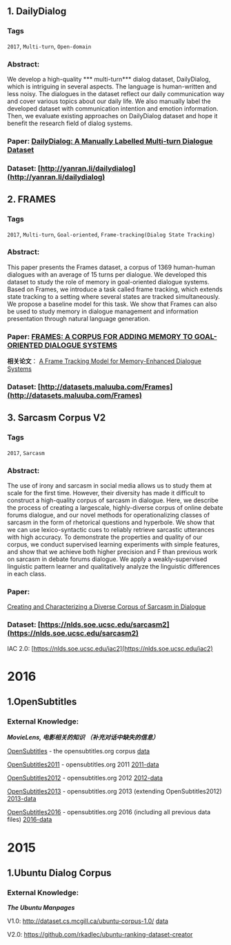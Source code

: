 ## 1. DailyDialog
### **Tags**
`2017`, `Multi-turn`, `Open-domain`

### **Abstract**: 
We develop a high-quality *** multi-turn*** dialog dataset, DailyDialog, which is intriguing in several aspects. The language is human-written and less noisy. The dialogues in the dataset reflect our daily communication way and cover various topics about our daily life. We also manually label the developed dataset with communication intention and emotion information. Then, we evaluate existing approaches on DailyDialog dataset and hope it benefit the research field of dialog systems.

### **Paper**: [DailyDialog: A Manually Labelled Multi-turn Dialogue Dataset](https://arxiv.org/pdf/1710.03957.pdf)

### **Dataset**: [http://yanran.li/dailydialog](http://yanran.li/dailydialog)

## 2. FRAMES
### **Tags**
`2017`, `Multi-turn`, `Goal-oriented`, `Frame-tracking(Dialog State Tracking)`

### **Abstract**: 
This paper presents the Frames dataset, a corpus of 1369 human-human dialogues with an average of 15 turns per dialogue. We developed this dataset to study the role of memory in goal-oriented dialogue systems. Based on Frames, we introduce a task called frame tracking, which extends state tracking to a setting where several states are tracked simultaneously. We propose a baseline model for this task. We show that Frames can also be used to study memory in dialogue management and information presentation through natural language generation.

### **Paper**: [FRAMES: A CORPUS FOR ADDING MEMORY TO GOAL-ORIENTED DIALOGUE SYSTEMS](https://arxiv.org/pdf/1710.03957.pdf)
**相关论文**：
[A Frame Tracking Model for Memory-Enhanced Dialogue Systems](https://arxiv.org/pdf/1706.01690.pdf)

### **Dataset**: [http://datasets.maluuba.com/Frames](http://datasets.maluuba.com/Frames)

## 3. Sarcasm Corpus V2
### **Tags**
`2017`, `Sarcasm`
### **Abstract**: 
The use of irony and sarcasm in social media allows us to study them at scale for the first time. However, their diversity has made it difficult to construct a high-quality corpus of sarcasm in dialogue. Here, we describe the process of creating a largescale, highly-diverse corpus of online debate forums dialogue, and our novel methods for operationalizing classes of sarcasm in the form of rhetorical questions and hyperbole. We show that we can use lexico-syntactic cues to reliably retrieve sarcastic utterances with high accuracy. To demonstrate the properties and quality of our corpus, we conduct supervised learning experiments with simple features, and show that we achieve both higher precision and F than previous work on sarcasm in debate forums dialogue. We apply a weakly-supervised linguistic pattern learner and qualitatively analyze the linguistic differences in each class.

### **Paper**: 
[Creating and Characterizing a Diverse Corpus of Sarcasm in Dialogue](https://arxiv.org/pdf/1709.05404.pdf)


### **Dataset**: [https://nlds.soe.ucsc.edu/sarcasm2](https://nlds.soe.ucsc.edu/sarcasm2)

IAC 2.0: [https://nlds.soe.ucsc.edu/iac2](https://nlds.soe.ucsc.edu/iac2)


# 2016

## 1.OpenSubtitles
### External Knowledge: 
***MovieLens, 电影相关的知识 （补充对话中缺失的信息）***


[OpenSubtitles](http://opus.lingfil.uu.se/OpenSubtitles.php) - the opensubtitles.org corpus
[data](http://opus.lingfil.uu.se/download.php?f=OpenSubtitles/en.tar.gz)

[OpenSubtitles2011](http://opus.lingfil.uu.se/OpenSubtitles_v2.php) - opensubtitles.org 2011
[2011-data](http://opus.lingfil.uu.se/download.php?f=OpenSubtitles2011/en.tar.gz)

[OpenSubtitles2012](http://opus.lingfil.uu.se/OpenSubtitles2012.php) - opensubtitles.org 2012
[2012-data](http://opus.lingfil.uu.se/download.php?f=OpenSubtitles2012/en.tar.gz) 

[OpenSubtitles2013](http://opus.lingfil.uu.se/OpenSubtitles2013.php) - opensubtitles.org 2013 (extending OpenSubtitles2012)
[2013-data](http://opus.lingfil.uu.se/download.php?f=OpenSubtitles2013/en.tar.gz)

[OpenSubtitles2016](http://opus.lingfil.uu.se/OpenSubtitles2016.php) - opensubtitles.org 2016 (including all previous data files)
[2016-data](http://opus.lingfil.uu.se/download.php?f=OpenSubtitles2016/en.tar.gz)


# 2015

## 1.Ubuntu Dialog Corpus

### External Knowledge: 
***The Ubuntu Manpages***

V1.0: http://dataset.cs.mcgill.ca/ubuntu-corpus-1.0/  [data](http://cs.mcgill.ca/~jpineau/datasets/ubuntu-corpus-1.0/ubuntu_dialogs.tgz)

V2.0: https://github.com/rkadlec/ubuntu-ranking-dataset-creator
